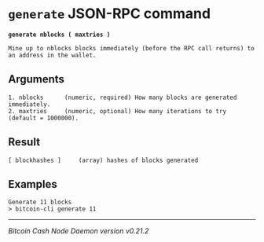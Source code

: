 `generate` JSON-RPC command
===========================

**`generate nblocks ( maxtries )`**

```
Mine up to nblocks blocks immediately (before the RPC call returns) to an address in the wallet.
```

Arguments
---------

```
1. nblocks      (numeric, required) How many blocks are generated immediately.
2. maxtries     (numeric, optional) How many iterations to try (default = 1000000).
```

Result
------

```
[ blockhashes ]     (array) hashes of blocks generated
```

Examples
--------

```
Generate 11 blocks
> bitcoin-cli generate 11
```

***

*Bitcoin Cash Node Daemon version v0.21.2*

